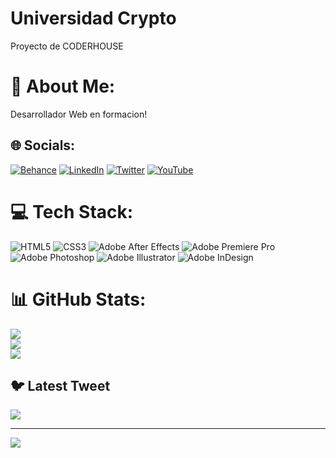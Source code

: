 # Universidad Crypto
Proyecto de CODERHOUSE 
# 💫 About Me:
Desarrollador Web en formacion! 


## 🌐 Socials:
[![Behance](https://img.shields.io/badge/Behance-1769ff?logo=behance&logoColor=white)](https://behance.net/https://www.behance.net/Tomeagustin) [![LinkedIn](https://img.shields.io/badge/LinkedIn-%230077B5.svg?logo=linkedin&logoColor=white)](https://linkedin.com/in/https://www.linkedin.com/in/tomeagustinarq/) [![Twitter](https://img.shields.io/badge/Twitter-%231DA1F2.svg?logo=Twitter&logoColor=white)](https://twitter.com/https://twitter.com/SonLenonidas) [![YouTube](https://img.shields.io/badge/YouTube-%23FF0000.svg?logo=YouTube&logoColor=white)](https://youtube.com/@https://www.youtube.com/@sonlenonidas8440) 

# 💻 Tech Stack:
![HTML5](https://img.shields.io/badge/html5-%23E34F26.svg?style=flat-square&logo=html5&logoColor=white) ![CSS3](https://img.shields.io/badge/css3-%231572B6.svg?style=flat-square&logo=css3&logoColor=white) ![Adobe After Effects](https://img.shields.io/badge/Adobe%20After%20Effects-9999FF.svg?style=flat-square&logo=Adobe%20After%20Effects&logoColor=white) ![Adobe Premiere Pro](https://img.shields.io/badge/Adobe%20Premiere%20Pro-9999FF.svg?style=flat-square&logo=Adobe%20Premiere%20Pro&logoColor=white) ![Adobe Photoshop](https://img.shields.io/badge/adobephotoshop-%2331A8FF.svg?style=flat-square&logo=adobephotoshop&logoColor=white) ![Adobe Illustrator](https://img.shields.io/badge/adobeillustrator-%23FF9A00.svg?style=flat-square&logo=adobeillustrator&logoColor=white) ![Adobe InDesign](https://img.shields.io/badge/Adobe%20InDesign-49021F?style=flat-square&logo=adobeindesign&logoColor=white)
# 📊 GitHub Stats:
![](https://github-readme-stats.vercel.app/api?username=AgustinTome&theme=dark&hide_border=false&include_all_commits=false&count_private=false)<br/>
![](https://github-readme-streak-stats.herokuapp.com/?user=AgustinTome&theme=dark&hide_border=false)<br/>
![](https://github-readme-stats.vercel.app/api/top-langs/?username=AgustinTome&theme=dark&hide_border=false&include_all_commits=false&count_private=false&layout=compact)

## 🐦 Latest Tweet
[![](https://gtce.itsvg.in/api?username=https://twitter.com/SonLenonidas)](https://github.com/VishwaGauravIn/github-twitter-card-embed)

---
[![](https://visitcount.itsvg.in/api?id=AgustinTome&icon=0&color=0)](https://visitcount.itsvg.in)

<!-- Proudly created with GPRM ( https://gprm.itsvg.in ) -->
